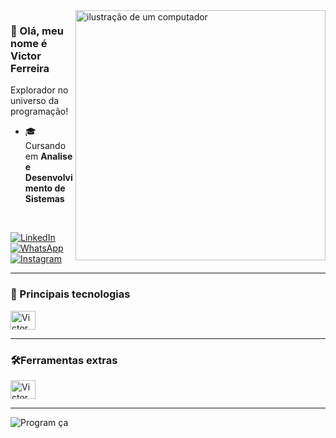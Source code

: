<img src="https://github.com/VictorFSQ/VictorFSQ/assets/168148320/a0397666-1af5-43b4-87a4-a1c24d9d40ec)" alt="ilustração de um computador" min-width="400px" max-width="400px" width="400px" align="right">

### 👋 Olá, meu nome é Victor Ferreira
<p>Explorador no universo da programação!</p>

- 🎓 Cursando em **Analise e Desenvolvimento de Sistemas**

<br>
<p align="left">
  <a href="https://www.linkedin.com/in/victor-ferreira-de-siqueira-14719a1b3/" title="LinkedIn">
  <img src="https://img.shields.io/badge/-Linkedin-0e76a8?style=flat-square&logo=Linkedin&logoColor=white&link=/" alt="LinkedIn"/></a>

  <a href="mailto:victorferreirasiqueira@gmail.com" title="Gmail">
  <img src="https://img.shields.io/badge/-gmail-f00?style=flat-square&labelColor=f00&logo=gmail&logoColor=white&link=" alt="WhatsApp"/></a>
    <a href="https://www.instagram.com/victorferreiradesiqueira//" title="Instagram">
    <img src="https://img.shields.io/badge/-Instagram-DF0174?style=flat-square&labelColor=DF0174&logo=instagram&logoColor=white&link=" alt="Instagram"/>
  </a>
</p>

<hr>


### 🚀 Principais tecnologias
  
<div style="display: inline_block">
  <img align="center" alt="Victor Ferreira" height="30" width="40" src="https://cdn.jsdelivr.net/gh/devicons/devicon/icons/python/python-original.svg">
</div>
<hr>

### 🛠️Ferramentas extras

<div>
  <img align="center" alt="Victor Ferreira" height="30" width="40" src="https://cdn.jsdelivr.net/gh/devicons/devicon/icons/vscode/vscode-original.svg">
  
</div>
<hr>


![Program ça](https://github.com/VictorFSQ/VictorFSQ/assets/168148320/fe4dfd90-3ea9-4914-a239-338e9b4b5bc2)

